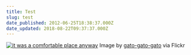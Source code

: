 ```yaml
---
title: Test
slug: test
date_published: 2012-06-25T18:38:37.000Z
date_updated: 2018-08-22T09:37:37.000Z
---
```


[![it was a comfortable place anyway](//farm9.static.flickr.com/8167/7431122988_b721678595_m.jpg)](http://www.flickr.com/photos/8868875@N03/7431122988/)
Image by [gato-gato-gato](http://www.flickr.com/photos/8868875@N03/7431122988/) via Flickr
